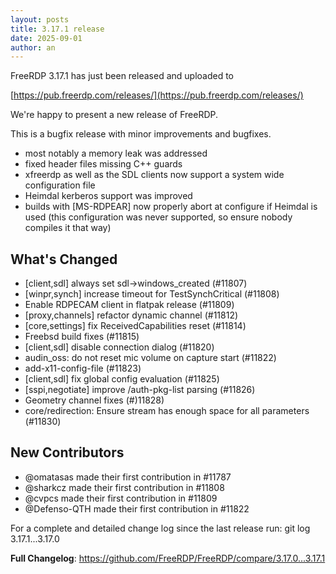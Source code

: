 ```yaml
---
layout: posts
title: 3.17.1 release
date: 2025-09-01
author: an
---
```


FreeRDP 3.17.1 has just been released and uploaded to

[https://pub.freerdp.com/releases/](https://pub.freerdp.com/releases/)

We're happy to present a new release of FreeRDP.

This is a bugfix release with minor improvements and bugfixes.

* most notably a memory leak was addressed
* fixed header files missing C++ guards
* xfreerdp as well as the SDL clients now support a system wide configuration file
* Heimdal kerberos support was improved
* builds with [MS-RDPEAR] now properly abort at configure if Heimdal is used
  (this configuration was never supported, so ensure nobody compiles it that way)

## What's Changed
* [client,sdl] always set sdl->windows_created (#11807)
* [winpr,synch] increase timeout for TestSynchCritical (#11808)
* Enable RDPECAM client in flatpak release (#11809)
* [proxy,channels] refactor dynamic channel (#11812)
* [core,settings] fix ReceivedCapabilities reset (#11814)
* Freebsd build fixes (#11815)
* [client,sdl] disable connection dialog (#11820)
* audin_oss: do not reset mic volume on capture start (#11822)
* add-x11-config-file (#11823)
* [client,sdl] fix global config evaluation (#11825)
* [sspi,negotiate] improve /auth-pkg-list parsing (#11826)
* Geometry channel fixes (#)11828)
* core/redirection: Ensure stream has enough space for all parameters (#11830)

## New Contributors
* @omatasas made their first contribution in #11787
* @sharkcz made their first contribution in #11808
* @cvpcs made their first contribution in #11809
* @Defenso-QTH made their first contribution in #11822

For a complete and detailed change log since the last release run:
git log 3.17.1...3.17.0

**Full Changelog**: https://github.com/FreeRDP/FreeRDP/compare/3.17.0...3.17.1
